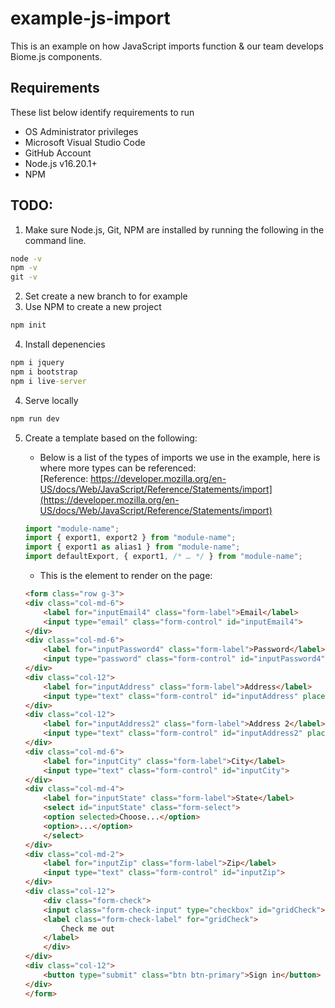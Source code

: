 example-js-import
=================

This is an example on how JavaScript imports function & our team develops Biome.js components.

## Requirements
These list below identify requirements to run
- OS Administrator privileges
- Microsoft Visual Studio Code
- GitHub Account
- Node.js v16.20.1+
- NPM

## TODO:
1. Make sure Node.js, Git, NPM are installed by running the following in the command line.
``` cmd
node -v
npm -v
git -v
```

2. Set create a new branch to for example
3. Use NPM to create a new project
``` cmd
npm init
```

4. Install depenencies
``` cmd
npm i jquery
npm i bootstrap
npm i live-server
```
4. Serve locally
``` cmd
npm run dev
```

5. Create a template based on the following:
    - Below is a list of the types of imports we use in the example, here is where more types can be referenced:  
    [Reference: https://developer.mozilla.org/en-US/docs/Web/JavaScript/Reference/Statements/import](https://developer.mozilla.org/en-US/docs/Web/JavaScript/Reference/Statements/import)

    ``` javascript
    import "module-name";
    import { export1, export2 } from "module-name";
    import { export1 as alias1 } from "module-name";
    import defaultExport, { export1, /* … */ } from "module-name";
    ```

    - This is the element to render on the page:
    ``` html
    <form class="row g-3">
    <div class="col-md-6">
        <label for="inputEmail4" class="form-label">Email</label>
        <input type="email" class="form-control" id="inputEmail4">
    </div>
    <div class="col-md-6">
        <label for="inputPassword4" class="form-label">Password</label>
        <input type="password" class="form-control" id="inputPassword4">
    </div>
    <div class="col-12">
        <label for="inputAddress" class="form-label">Address</label>
        <input type="text" class="form-control" id="inputAddress" placeholder="1234 Main St">
    </div>
    <div class="col-12">
        <label for="inputAddress2" class="form-label">Address 2</label>
        <input type="text" class="form-control" id="inputAddress2" placeholder="Apartment, studio, or floor">
    </div>
    <div class="col-md-6">
        <label for="inputCity" class="form-label">City</label>
        <input type="text" class="form-control" id="inputCity">
    </div>
    <div class="col-md-4">
        <label for="inputState" class="form-label">State</label>
        <select id="inputState" class="form-select">
        <option selected>Choose...</option>
        <option>...</option>
        </select>
    </div>
    <div class="col-md-2">
        <label for="inputZip" class="form-label">Zip</label>
        <input type="text" class="form-control" id="inputZip">
    </div>
    <div class="col-12">
        <div class="form-check">
        <input class="form-check-input" type="checkbox" id="gridCheck">
        <label class="form-check-label" for="gridCheck">
            Check me out
        </label>
        </div>
    </div>
    <div class="col-12">
        <button type="submit" class="btn btn-primary">Sign in</button>
    </div>
    </form>
    ```